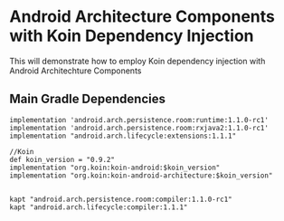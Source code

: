 ﻿# Android Architecture Components with Koin Dependency Injection
This will demonstrate how to employ Koin dependency injection with Android Architechture Components
## Main Gradle Dependencies

    implementation 'android.arch.persistence.room:runtime:1.1.0-rc1'
    implementation 'android.arch.persistence.room:rxjava2:1.1.0-rc1'
    implementation "android.arch.lifecycle:extensions:1.1.1"

    //Koin
    def koin_version = "0.9.2"
    implementation "org.koin:koin-android:$koin_version"
    implementation "org.koin:koin-android-architecture:$koin_version"


    kapt "android.arch.persistence.room:compiler:1.1.0-rc1"
    kapt "android.arch.lifecycle:compiler:1.1.1"
